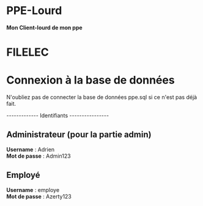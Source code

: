 # PPE-Lourd
<b>Mon Client-lourd de mon ppe</b>


# FILELEC

# Connexion à la base de données
N'oubliez pas de connecter la base de données ppe.sql si ce n'est pas déjà fait.

------------- Identifiants ----------------

Administrateur (pour la partie admin)
--------------
<b>Username</b> : Adrien<br>
<b>Mot de passe</b> : Admin123

Employé
-----------
<b>Username</b> : employe<br>
<b>Mot de passe</b> : Azerty123
